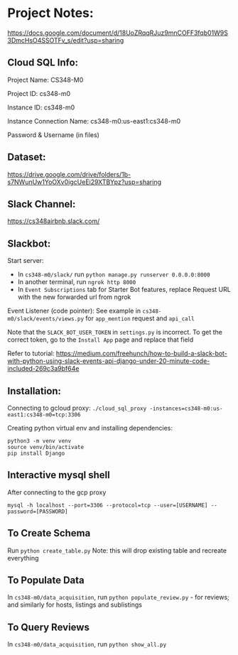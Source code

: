 # Project Notes:
https://docs.google.com/document/d/18UoZRqqRJuz9mnCOFF3fqb01W9S3DmcHsO4SSOTFv_s/edit?usp=sharing

## Cloud SQL Info:
Project Name: CS348-M0

Project ID: cs348-m0

Instance ID: cs348-m0

Instance Connection Name: cs348-m0:us-east1:cs348-m0

Password & Username (in files)

## Dataset:
https://drive.google.com/drive/folders/1b-s7NWunUw1YoOXv0igcUeEi29XTBYpz?usp=sharing

## Slack Channel:
https://cs348airbnb.slack.com/


## Slackbot:

Start server: 
- In `cs348-m0/slack/` run `python manage.py runserver 0.0.0.0:8000`
- In another terminal, run `ngrok http 8000`
- In `Event Subscriptions` tab for Starter Bot features, replace Request URL with the new forwarded url from ngrok

Event Listener (code pointer):
See example in `cs348-m0/slack/events/views.py` for `app_mention` request and `api_call`

Note that the `SLACK_BOT_USER_TOKEN` in `settings.py` is incorrect. To get the correct token, go to the `Install App` page and replace that field

Refer to tutorial: https://medium.com/freehunch/how-to-build-a-slack-bot-with-python-using-slack-events-api-django-under-20-minute-code-included-269c3a9bf64e

## Installation:

Connecting to gcloud proxy: `./cloud_sql_proxy -instances=cs348-m0:us-east1:cs348-m0=tcp:3306`

Creating python virtual env and installing dependencies:
```
python3 -m venv venv
source venv/bin/activate
pip install Django
```

## Interactive mysql shell
After connecting to the gcp proxy

`mysql -h localhost --port=3306 --protocol=tcp --user=[USERNAME] --password=[PASSWORD]`


## To Create Schema
Run `python create_table.py`
Note: this will drop existing table and recreate everything

## To Populate Data
In `cs348-m0/data_acquisition`, run `python populate_review.py` - for reviews; and similarly for hosts, listings and sublistings

## To Query Reviews
In `cs348-m0/data_acquisition`, run `python show_all.py`
